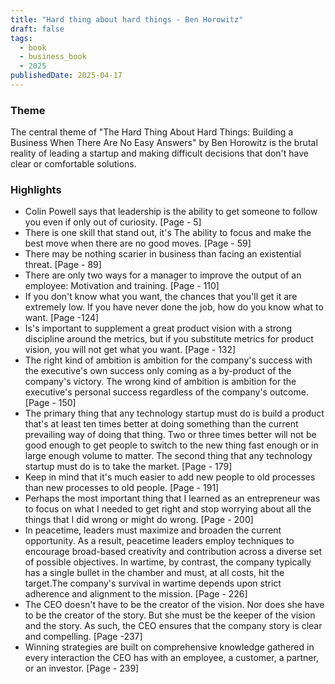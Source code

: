 ```yaml
---
title: "Hard thing about hard things - Ben Horowitz"
draft: false
tags:
  - book
  - business_book
  - 2025
publishedDate: 2025-04-17
---
```



### Theme

The central theme of "The Hard Thing About Hard Things: Building a Business When There Are No Easy Answers" by Ben Horowitz is the brutal reality of leading a startup and making difficult decisions that don't have clear or comfortable solutions.


### Highlights

- Colin Powell says that leadership is the ability to get someone to follow you even if only out of curiosity. [Page - 5]
- There is one skill that stand out, it's The ability to focus and make the best move when there are no good moves. [Page - 59]
- There may be nothing scarier in business than facing an existential threat. [Page - 89]
- There are only two ways for a manager to improve the output of an employee: Motivation and training. [Page - 110]
- If you don't know what you want, the chances that you'll get it are extremely low. If you have never done the job, how do you know what to want. [Page -124] 
- Is's important to supplement a great product vision with a strong discipline around the metrics, but if you substitute metrics for product vision, you will not get what you want. [Page - 132]
- The right kind of ambition is ambition for the company's success with the executive's own success only coming as a by-product of the company's victory. The wrong kind of ambition is ambition for the executive's personal success regardless of the company's outcome. [Page - 150]
- The primary thing that any technology startup must do is build a product that's at least ten times better at doing something than the current prevailing way of doing that thing. Two or three times better will not be good enough to get people to switch to the new thing fast enough or in large enough volume to matter. The second thing that any technology startup must do is to take the market. [Page - 179]
- Keep in mind that it's much easier to add new people to old processes than new processes to old people. [Page - 191]
- Perhaps the most important thing that I learned as an entrepreneur was to focus on what I needed to get right and stop worrying about all the things that I did wrong or might do wrong. [Page - 200]
- In peacetime, leaders must maximize and broaden the current opportunity. As a result, peacetime leaders employ techniques to encourage broad-based creativity and contribution across a diverse set of possible objectives. In wartime, by contrast, the company typically has a single bullet in the chamber and must, at all costs, hit the target.The company's survival in wartime depends upon strict adherence and alignment to the mission. [Page - 226]
- The CEO doesn't have to be the creator of the vision. Nor does she have to be the creator of the story. But she must be the keeper of the vision and the story. As such, the CEO ensures that the company story is clear and compelling. [Page -237]
- Winning strategies are built on comprehensive knowledge gathered in every interaction the CEO has with an employee, a customer, a partner, or an investor. [Page - 239]
